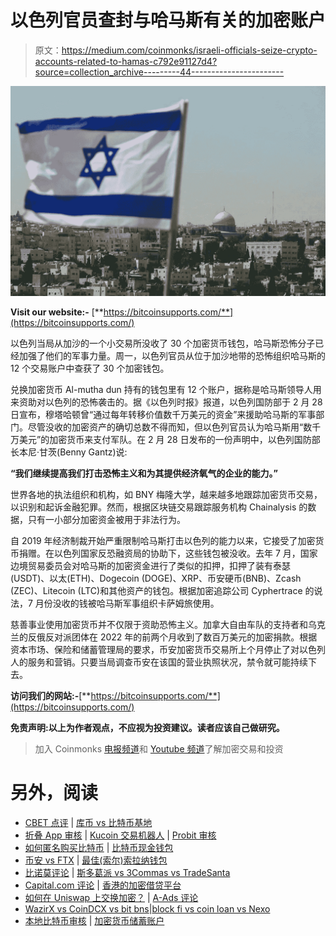 # 以色列官员查封与哈马斯有关的加密账户

> 原文：<https://medium.com/coinmonks/israeli-officials-seize-crypto-accounts-related-to-hamas-c792e91127d4?source=collection_archive---------44----------------------->

![](img/08d501017f48ef1385c09531d17155b2.png)

**Visit our website:-** [**https://bitcoinsupports.com/**](https://bitcoinsupports.com/)

以色列当局从加沙的一个小交易所没收了 30 个加密货币钱包，哈马斯恐怖分子已经加强了他们的军事力量。周一，以色列官员从位于加沙地带的恐怖组织哈马斯的 12 个交易账户中查获了 30 个加密钱包。

兑换加密货币 Al-mutha dun 持有的钱包里有 12 个账户，据称是哈马斯领导人用来资助对以色列的恐怖袭击的。据《以色列时报》报道，以色列国防部于 2 月 28 日宣布，穆塔哈顿曾“通过每年转移价值数千万美元的资金”来援助哈马斯的军事部门。尽管没收的加密资产的确切总数不得而知，但以色列官员认为哈马斯用“数千万美元”的加密货币来支付军队。在 2 月 28 日发布的一份声明中，以色列国防部长本尼·甘茨(Benny Gantz)说:

**“我们继续提高我们打击恐怖主义和为其提供经济氧气的企业的能力。”**

世界各地的执法组织和机构，如 BNY 梅隆大学，越来越多地跟踪加密货币交易，以识别和起诉金融犯罪。然而，根据区块链交易跟踪服务机构 Chainalysis 的数据，只有一小部分加密资金被用于非法行为。

自 2019 年经济制裁开始严重限制哈马斯打击以色列的能力以来，它接受了加密货币捐赠。在以色列国家反恐融资局的协助下，这些钱包被没收。去年 7 月，国家边境贸易委员会对哈马斯的加密资金进行了类似的扣押，扣押了装有泰瑟(USDT)、以太(ETH)、Dogecoin (DOGE)、XRP、币安硬币(BNB)、Zcash (ZEC)、Litecoin (LTC)和其他资产的钱包。根据加密追踪公司 Cyphertrace 的说法，7 月份没收的钱被哈马斯军事组织卡萨姆旅使用。

慈善事业使用加密货币并不仅限于资助恐怖主义。加拿大自由车队的支持者和乌克兰的反俄反对派团体在 2022 年的前两个月收到了数百万美元的加密捐款。根据资本市场、保险和储蓄管理局的要求，币安加密货币交易所上个月停止了对以色列人的服务和营销。只要当局调查币安在该国的营业执照状况，禁令就可能持续下去。

**访问我们的网站:-**[**https://bitcoinsupports.com/**](https://bitcoinsupports.com/)

**免责声明:以上为作者观点，不应视为投资建议。读者应该自己做研究。**

> 加入 Coinmonks [电报频道](https://t.me/coincodecap)和 [Youtube 频道](https://www.youtube.com/c/coinmonks/videos)了解加密交易和投资

# 另外，阅读

*   [CBET 点评](https://coincodecap.com/cbet-casino-review) | [库币 vs 比特币基地](https://coincodecap.com/kucoin-vs-coinbase)
*   [折叠 App 审核](https://coincodecap.com/fold-app-review) | [Kucoin 交易机器人](/coinmonks/kucoin-trading-bot-automate-your-trades-8cf0ca2138e0) | [Probit 审核](https://coincodecap.com/probit-review)
*   [如何匿名购买比特币](https://coincodecap.com/buy-bitcoin-anonymously) | [比特币现金钱包](https://coincodecap.com/bitcoin-cash-wallets)
*   [币安 vs FTX](https://coincodecap.com/binance-vs-ftx) | [最佳(索尔)索拉纳钱包](https://coincodecap.com/solana-wallets)
*   [比诺莫评论](https://coincodecap.com/binomo-review) | [斯多葛派 vs 3Commas vs TradeSanta](https://coincodecap.com/stoic-vs-3commas-vs-tradesanta)
*   [Capital.com 评论](https://coincodecap.com/capital-com-review) | [香港的加密借贷平台](https://coincodecap.com/crypto-lending-hong-kong)
*   [如何在 Uniswap 上交换加密？](https://coincodecap.com/swap-crypto-on-uniswap) | [A-Ads 评论](https://coincodecap.com/a-ads-review)
*   [WazirX vs CoinDCX vs bit bns](/coinmonks/wazirx-vs-coindcx-vs-bitbns-149f4f19a2f1)|[block fi vs coin loan vs Nexo](/coinmonks/blockfi-vs-coinloan-vs-nexo-cb624635230d)
*   [本地比特币审核](/coinmonks/localbitcoins-review-6cc001c6ed56) | [加密货币储蓄账户](https://coincodecap.com/cryptocurrency-savings-accounts)